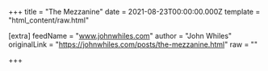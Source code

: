 
+++
title = "The Mezzanine"
date = 2021-08-23T00:00:00.000Z
template = "html_content/raw.html"

[extra]
feedName = "www.johnwhiles.com"
author = "John Whiles"
originalLink = "https://johnwhiles.com/posts/the-mezzanine.html"
raw = ""

+++

